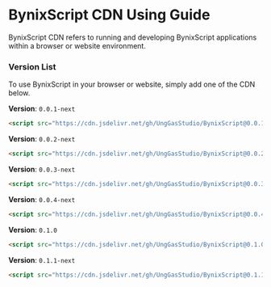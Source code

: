 # BynixScript CDN Using Guide
BynixScript CDN refers to running and developing BynixScript applications within a browser or website environment.

### Version List
To use BynixScript in your browser or website, simply add one of the CDN below.

**Version**: `0.0.1-next`
```html
<script src="https://cdn.jsdelivr.net/gh/UngGasStudio/BynixScript@0.0.1/lib/index.js"></script>
```
**Version**: `0.0.2-next`
```html
<script src="https://cdn.jsdelivr.net/gh/UngGasStudio/BynixScript@0.0.2/lib/index.js"></script>
```
**Version**: `0.0.3-next`
```html
<script src="https://cdn.jsdelivr.net/gh/UngGasStudio/BynixScript@0.0.3/lib/index.js"></script>
```
**Version**: `0.0.4-next`
```html
<script src="https://cdn.jsdelivr.net/gh/UngGasStudio/BynixScript@0.0.4/lib/index.js"></script>
```
**Version**: `0.1.0`
```html
<script src="https://cdn.jsdelivr.net/gh/UngGasStudio/BynixScript@0.1.0/lib/index.js"></script>
```
**Version**: `0.1.1-next`
```html
<script src="https://cdn.jsdelivr.net/gh/UngGasStudio/BynixScript@0.1.1/lib/index.js"></script>
```

